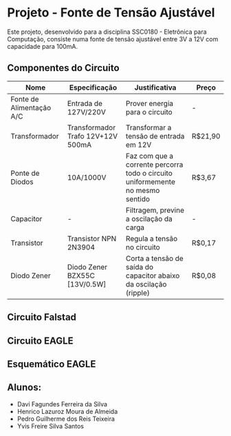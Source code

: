 # Projeto - Fonte de Tensão Ajustável
Este projeto, desenvolvido para a disciplina SSC0180 - Eletrônica para Computação, consiste numa fonte de tensão ajustável entre 3V a 12V com capacidade para 100mA.

## Componentes do Circuito
| Nome | Especificação | Justificativa | Preço |
| --- | --- | --- | --- |
| Fonte de Alimentação A/C | Entrada de 127V/220V | Prover energia para o circuito | - |
| Transformador | Transformador Trafo 12V+12V 500mA | Transformar a tensão de entrada em 12V | R$21,90 |
| Ponte de Diodos | 10A/1000V | Faz com que a corrente percorra todo o circuito uniformemente no mesmo sentido | R$3,67 |
| Capacitor | - | Filtragem, previne a oscilação da carga | - |
| Transistor | Transistor NPN 2N3904 | Regula a tensão no circuito | R$0,17 |
| Diodo Zener | Diodo Zener BZX55C [13V/0.5W] | Corta a tensão de saída do capacitor abaixo da oscilação (ripple) | R$0,08 |

## Circuito Falstad

## Circuito EAGLE

## Esquemático EAGLE

## Alunos:
- Davi Fagundes Ferreira da Silva
- Henrico Lazuroz Moura de Almeida
- Pedro Guilherme dos Reis Teixeira
- Yvis Freire Silva Santos
